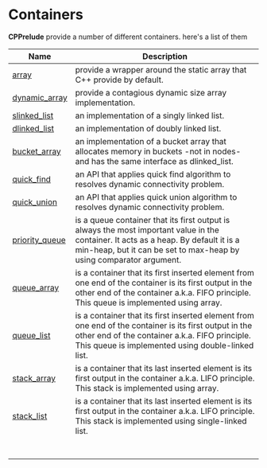 # Containers

**CPPrelude** provide a number of different containers. here's a list of them

| Name                                | Description                              |
| ----------------------------------- | ---------------------------------------- |
| [array](array.md)                   | provide a wrapper around the static array that C++ provide by default. |
| [dynamic_array](dynamic_array.md)   | provide a contagious dynamic size array implementation. |
| [slinked_list](slinked_list.md)     | an implementation of a singly linked list. |
| [dlinked_list](dlinked_list.md)     | an implementation of doubly linked list. |
| [bucket_array](bucket_array.md)     | an implementation of a bucket array that allocates memory in buckets -not in nodes- and has the same interface as dlinked_list. |
| [quick_find](quick_find.md)         | an API that applies quick find algorithm to resolves dynamic connectivity problem. |
| [quick_union](quick_union.md)       | an API that applies quick union algorithm to resolves dynamic connectivity problem. |
| [priority_queue](priority_queue.md) | is a queue container that its first output is always the most important value in the container. It acts as a heap. By default it is a min-heap, but it can be set to max-heap by using comparator argument. |
| [queue_array](queue_array.md)       | is a container that its first inserted element from one end of the container is its first output in the other end of the container a.k.a. FIFO principle. This queue is implemented using array. |
| [queue_list](queue_list.md)         | is a container that its first inserted element from one end of the container is its first output in the other end of the container a.k.a. FIFO principle. This queue is implemented using double-linked list. |
| [stack_array](stack_array.md)       | is a container that its last inserted element is its first output in the container a.k.a. LIFO principle. This stack is implemented using array. |
| [stack_list](stack_list.md)         | is a container that its last inserted element is its first output in the container a.k.a. LIFO principle. This stack is implemented using single-linked list. |
|                                     |                                          |
|                                     |                                          |
|                                     |                                          |
|                                     |                                          |
|                                     |                                          |
|                                     |                                          |
|                                     |                                          |
